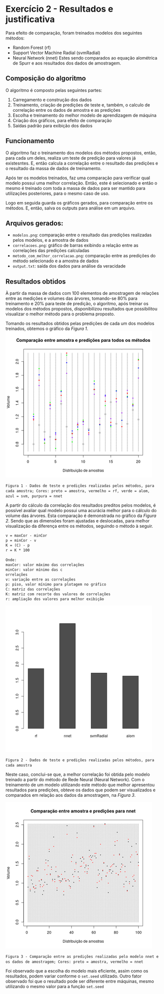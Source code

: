 # Exercício 2 - Resultados e justificativa

Para efeito de comparação, foram treinados modelos dos seguintes métodos:
 * Random Forest (rf)
 * Support Vector Machine Radial (svmRadial)
 * Neural Network (nnet)
Estes sendo comparados ao equação alométrica de Spurr e aos resultados dos dados de amostragem.

## Composição do algoritmo
O algoritmo é composto pelas seguintes partes:

1. Carregamento e construção dos dados
1. Treinamento, criação de predições de teste e, também, o calculo de correlação entre os dados de amostra e as predições
1. Escolha e treinamento do melhor modelo de aprendizagem de máquina
1. Criação dos gráficos, para efeito de comparação
1. Saídas padrão para exibição dos dados

## Funcionamento

O algoritmo faz o treinamento dos modelos dos métodos propostos, então, para cada um deles, realiza um teste de predição para valores já existesntes. E, então calcula a correlação entre o resultado das predições e o resultado da massa de dados de treinamento.

Após ter os modelos treinados, faz uma comparação para verificar qual modelo possui uma melhor correlação. Então, este é selecionado e então o mesmo é treinado com toda a massa de dados para ser mantido para utilizações posteriores, para o mesmo caso de uso.

Logo em seguida guarda os gráficos gerados, para comparação entre os métodos. E, então, salva os outputs para análise em um arquivo.

## Arquivos gerados:
 * `modelos.png`: comparação entre o resultado das predições realizadas pelos modelos, e a amostra de dados
 * `correlacoes.png`: gráfico de barras exibindo a relação entre as correlações das predições calculadas
 * `metodo_com_melhor_correlacao.png`: comparação entre as predições do método selecionado e a amostra de dados
 * `output.txt`: saída dos dados para análise da veracidade

## Resultados obtidos
À partir da massa de dados com 100 elementos de amostragem de relações entre as medições e volumes das árvores, tomando-se 80% para treinamento e 20% para teste de predição, o algoritmo, após treinar  os modelos dos métodos propostos, disponibilizou resultados que possibilitou visualizar o melhor método para o problema proposto.

Tomando os resultados obtidos pelas predições de cada um dos modelos treinados, obtemos o gráfico da _Figura 1_.
![Comparação entre as predições realizadas pelos métodos e pela equação alométrica](./metodos.png)

`Figura 1 - Dados de teste e predições realizadas pelos métodos, para cada amostra; Cores: preto = amostra, vermelho = rf, verde = alom, azul = svm, purpura = nnet`


A partir do cálculo da correlação dos resultados preditos pelos modelos, é possível avaliar qual modelo possui uma acurácia melhor para o cálculo do volume das árvores. Esta comparação é demonstrada no gráfico da _Figura 2_. Sendo que as dimensões foram ajustadas e deslocadas, para melhor visualização da diferença entre os métodos, seguindo o método à seguir.
```
v = maxCor - minCor
p = minCor - v
K = (C) - p
r = K * 100

Onde:
maxCor: valor máximo das correlações
minCor: valor mínimo das c
orrelações
v: variação entre as correlações 
p: piso, valor mínimo para plotagem no gráfico
C: matriz das correlações
K: matriz com recorte dos valores de correlações
r: ampliação dos valores para melhor exibição
```

![Dados de teste e predições realizadas pelos métodos, para cada amostra](./correlacoes.png)

`Figura 2 - Dados de teste e predições realizadas pelos métodos, para cada amostra`


Neste caso, conclui-se que, a melhor correlação foi obtida pelo modelo treinado a partir do método de Rede Neural (Neural Network). Com o treinamento de um modelo utilizando este método que melhor apresentou resultados para predições, obteve os dados que podem ser visualizados e comparados em relação aos dados da amostragem, na _Figura 3_.

![Comparação entre as predições realizadas pelo modelo nnet e os dados de amostragem](./metodo_com_melhor_correlacao.png)

`Figura 3 - Comparação entre as predições realizadas pelo modelo nnet e os dados de amostragem; Cores: preto = amostra, vermelho = nnet`

Foi observado que a escolha do modelo mais eficiente, assim como os resultados, podem variar conforme o `set.seed` utilizado. Outro fator observado foi que o resultado pode ser diferente entre máquinas, mesmo utilizando o mesmo valor para a função `set.seed`
